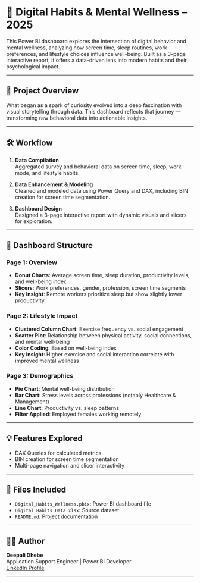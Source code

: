 # 🧠 Digital Habits & Mental Wellness – 2025

This Power BI dashboard explores the intersection of digital behavior and mental wellness, analyzing how screen time, sleep routines, work preferences, and lifestyle choices influence well-being. Built as a 3-page interactive report, it offers a data-driven lens into modern habits and their psychological impact.

---

## 🚀 Project Overview

What began as a spark of curiosity evolved into a deep fascination with visual storytelling through data. This dashboard reflects that journey — transforming raw behavioral data into actionable insights.

---

## 🛠️ Workflow

1. **Data Compilation**  
   Aggregated survey and behavioral data on screen time, sleep, work mode, and lifestyle habits.

2. **Data Enhancement & Modeling**  
   Cleaned and modeled data using Power Query and DAX, including BIN creation for screen time segmentation.

3. **Dashboard Design**  
   Designed a 3-page interactive report with dynamic visuals and slicers for exploration.

---

## 📄 Dashboard Structure

### Page 1: **Overview**
- **Donut Charts**: Average screen time, sleep duration, productivity levels, and well-being index
- **Slicers**: Work preferences, gender, profession, screen time segments
- **Key Insight**: Remote workers prioritize sleep but show slightly lower productivity

### Page 2: **Lifestyle Impact**
- **Clustered Column Chart**: Exercise frequency vs. social engagement
- **Scatter Plot**: Relationship between physical activity, social connections, and mental well-being
- **Color Coding**: Based on well-being index
- **Key Insight**: Higher exercise and social interaction correlate with improved mental wellness

### Page 3: **Demographics**
- **Pie Chart**: Mental well-being distribution
- **Bar Chart**: Stress levels across professions (notably Healthcare & Management)
- **Line Chart**: Productivity vs. sleep patterns
- **Filter Applied**: Employed females working remotely

---

## 💡 Features Explored

- DAX Queries for calculated metrics
- BIN creation for screen time segmentation
- Multi-page navigation and slicer interactivity

---

## 📂 Files Included

- `Digital_Habits_Wellness.pbix`: Power BI dashboard file
- `Digital_Habits_Data.xlsx`: Source dataset
- `README.md`: Project documentation

---

## 🙋‍♀️ Author

**Deepali Dhebe**  
Application Support Engineer | Power BI Developer  
[LinkedIn Profile](https://www.linkedin.com/in/deepalidhebe)

---
